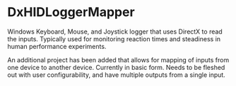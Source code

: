 # DxHIDLoggerMapper
Windows Keyboard, Mouse, and Joystick logger that uses DirectX to read the inputs. Typically used for monitoring reaction times and steadiness in human performance experiments.

An additional project has been added that allows for mapping of inputs from one device to another device. Currently in basic form. Needs to be fleshed out with user configurability, and have multiple outputs from a single input.
